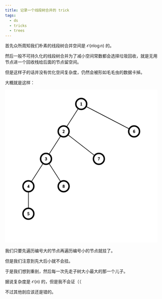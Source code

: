 ```yaml
---
title: 记录一个线段树合并的 trick
tags:
  - ds
  - tricks
  - trees
---
```

首先众所周知我们朴素的线段树合并空间是 $\mathcal{O}(n\log n)$ 的。

然后一般不可持久化的线段树合并为了减小空间常数都会选择垃圾回收，就是无用节点进一个回收栈给后面的节点留空间。

但是这样子的话并没有优化空间复杂度，仍然会被形如毛毛虫的数据卡掉。

大概就是这样：

![](./graph.png)

我们只要先遍历编号大的节点再遍历编号小的节点就挂了。

但是我们注意到先大后小就不会挂。

于是我们想到重剖，然后每一次先走子树大小最大的那一个儿子。

据说复杂度是 $\mathcal{O}(n)$ 的，但是我不会证（（

不过其他剖应该还是错的。